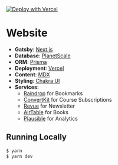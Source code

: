 [![Deploy with Vercel](https://vercel.com/button)](https://vercel.com/new/git/external?repository-url=https://github.com/nikolovlazar/nikolovlazar.com)

# Website

- **Gatsby**: [Next.js](https://gatsby.com/)
- **Database**: [PlanetScale](https://planetscale.com)
- **ORM**: [Prisma](https://prisma.io/)
- **Deployment**: [Vercel](https://vercel.com)
- **Content**: [MDX](https://github.com/mdx-js/mdx)
- **Styling**: [Chakra UI](https://chakra-ui.com/)
- **Services**:
  - [Raindrop](https://raindrop.io/) for Bookmarks
  - [ConvertKit](https://convertkit.com/) for Course Subscriptions
  - [Revue](https://www.getrevue.co/) for Newsletter
  - [AirTable](https://airtable.com/) for Books
  - [Plausible](https://plausible.io/) for Analytics

## Running Locally

```bash
$ yarn
$ yarn dev
```
